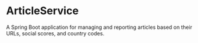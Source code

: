# ArticleService
A Spring Boot application for managing and reporting articles based on their URLs, social scores, and country codes.
